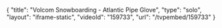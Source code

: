 {
    "title": "Volcom Snowboarding - Atlantic Pipe Glove",
    "type": "solo",
    "layout": "iframe-static",
    "videoId": "159733",
    "url": "\/tvpembed\/159733"
}